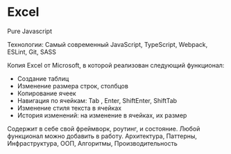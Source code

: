 # Excel
Pure Javascript 

Технологии:
Самый современный JavaScript,
TypeScript,
Webpack,
ESLint,
Git,
SASS

Копия Excel от Microsoft, в которой реализован следующий функционал:
- Создание таблиц
- Изменение размера строк, столбцов
- Копирование ячеек
- Навигация по ячейкам: Tab , Enter, ShiftEnter, ShiftTab
- Изменение стиля текста в ячейках
- История изменений: на изменение в ячейках, их размер

Содержит в себе свой фреймворк, роутинг, и состояние. Любой функционал можно добавить в работу.
Архитектура, Паттерны, Инфраструктура, ООП, Алгоритмы, Производительность
